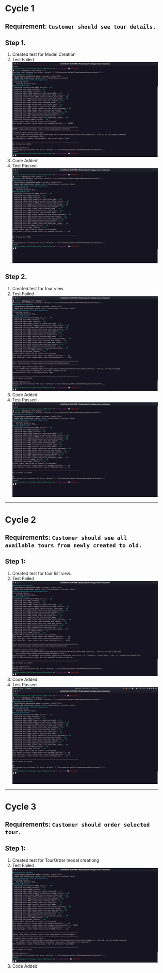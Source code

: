 # Cycle 1
## Requirement: `Customer should see tour details.`

Step 1.
---
1. Created test for Model Creation
2. Test Failed
    ![No Tour](/img/cycle1_model_red.png)
3. Code Added
4. Test Passed 
    ![Green Tour](/img/cycle1_model_green.png)

Step 2.
---
1. Created test for tour view
2. Test Failed
    ![No View](/img/cycle1_view_red.png)
3. Code Added
4. Test Passed
    ![Green View](/img/cycle1_view_green.png)

---
# Cycle 2
## Requirements: `Customer should see all available tours from newly created to old.`

Step 1:
---
1. Created test for tour list view.
2. Test Failed
    ![No View](/img/cycle2_view_red.png)
3. Code Added
4. Test Passed
    ![Green View](/img/cycle2_view_green.png)

---
# Cycle 3
## Requirements: `Customer should order selected tour.`

Step 1:
---
1. Created test for TourOrder model creationg
2. Test Failed
    ![No TourOrder](/img/cycle3_model_red.png)
3. Code Added
